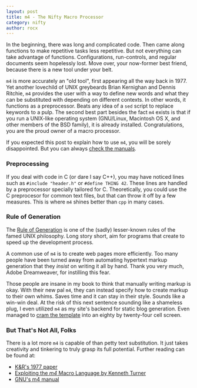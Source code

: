 ```yaml
---
layout: post
title: m4 - The Nifty Macro Processor
category: nifty
author: rocx
---
```


In the beginning, there was long and complicated code. Then came along 
functions to make repetitive tasks less repetitive. But not everything 
can take advantage of functions. Configurations, run-controls, and 
regular documents seem hopelessly lost. Move over, your now-former best 
friend, because there is a new tool under your belt.

`m4` is more accurately an "old tool", first appearing all the way back in 
1977. Yet another lovechild of UNIX greybeards Brian Kernighan and Dennis 
Ritchie, `m4` provides the user with a way to define new words and what 
they can be substituted with depending on different contexts. In other 
words, it functions as a preprocessor. Beats any idea of a `sed` script 
to replace keywords to a pulp. The second best part besides the fact 
`m4` exists is that if you run a UNIX-like operating system (GNU/Linux, 
Macintosh OS X, and other members of the BSD family), it is already 
installed. Congratulations, you are the proud owner of a macro processor.

If you expected this post to explain how to use `m4`, you will be sorely 
disappointed. But you can always [check the manuals][gnum4].

[gnum4]:	http://www.gnu.org/software/m4/manual/index.html

### Preprocessing

If you deal with code in C (or dare I say C++), you may have noticed 
lines such as `#include "header.h"` or `#define THING 42`. These lines 
are handled by a preprocessor specially tailored for C. Theoretically, 
you could use the C preprocesor for common text files, but that can 
throw it off by a few measures. This is where `m4` shines better than 
`cpp` in many cases.

### Rule of Generation

The [Rule of Generation][taoup] is one of the (sadly) lesser-known rules 
of the famed UNIX philosophy. Long story short, aim for programs that 
create to speed up the development process.

[taoup]: http://catb.org/~esr/writings/taoup/html/generationchapter.html

A common use of `m4` is to create web pages more efficiently. Too many 
people have been turned away from automating hypertext markup generation 
that they *insist* on writing it all by hand. Thank you very much, Adobe 
Dreamweaver, for instilling this fear.

Those people are insane in my book to think that manually writing markup 
is okay. With their new pal `m4`, they can instead specify how to create 
markup to their own whims. Saves time and it can stay in their style. 
Sounds like a win-win deal. At the risk of this next sentence sounding 
like a shameless plug, I even utilized `m4` as my site's backend for 
static blog generation. Even managed to [cram the template][ix] into an 
eighty by twenty-four cell screen.

[ix]:	http://ix.io/jzk

### But That's Not All, Folks

There is a lot more `m4` is capable of than petty text substitution. It 
just takes creativity and tinkering to truly grasp its full potential. 
Further reading can be found at:

* [K&R's 1977 paper][knr]
* [Exploiting the *m4* Macro Language by Kenneth Turner][etm4ml]
* [GNU's m4 manual][gnum4]

[knr]: http://wolfram.schneider.org/bsd/7thEdManVol2/m4/m4.pdf
[etm4ml]: http://wolfram.schneider.org/bsd/7thEdManVol2/m4/m4.pdf
